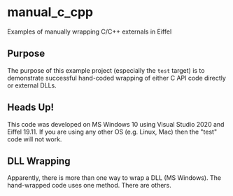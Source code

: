 # manual_c_cpp
Examples of manually wrapping C/C++ externals in Eiffel

## Purpose
The purpose of this example project (especially the `test` target) is to demonstrate successful hand-coded wrapping of either C API code directly or external DLLs.

## Heads Up!
This code was developed on MS Windows 10 using Visual Studio 2020 and Eiffel 19.11. If you are using any other OS (e.g. Linux, Mac) then the "test" code will not work.

## DLL Wrapping
Apparently, there is more than one way to wrap a DLL (MS Windows). The hand-wrapped code uses one method. There are others.
